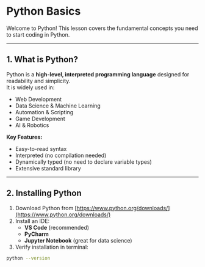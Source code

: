 # Python Basics

Welcome to Python! This lesson covers the fundamental concepts you need to start coding in Python.

---

## 1. What is Python?

Python is a **high-level, interpreted programming language** designed for readability and simplicity.  
It is widely used in:
- Web Development
- Data Science & Machine Learning
- Automation & Scripting
- Game Development
- AI & Robotics

**Key Features:**
- Easy-to-read syntax
- Interpreted (no compilation needed)
- Dynamically typed (no need to declare variable types)
- Extensive standard library

---

## 2. Installing Python

1. Download Python from [https://www.python.org/downloads/](https://www.python.org/downloads/)
2. Install an IDE:
   - **VS Code** (recommended)
   - **PyCharm**
   - **Jupyter Notebook** (great for data science)
3. Verify installation in terminal:
```bash
python --version
